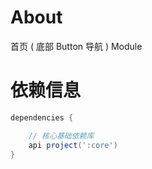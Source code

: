 
# About

首页 ( 底部 Button 导航 ) Module

# 依赖信息

```groovy
dependencies {

    // 核心基础依赖库
    api project(':core')
}
```